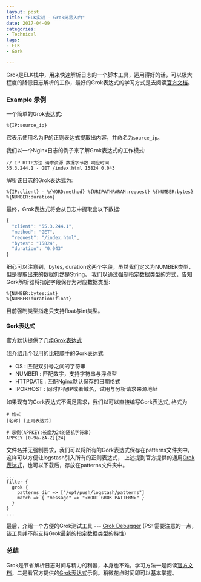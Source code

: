 ```yaml
---
layout: post
title: "ELK实战 - Grok简易入门"
date: 2017-04-09
categories:
- Technical
tags:
- ELK
- Gork

---
```




Grok是ELK栈中，用来快速解析日志的一个脚本工具，运用得好的话，可以极大程度的降低日志解析的工作，最好的Grok表达式的学习方式是去阅读[官方文档](https://www.elastic.co/guide/en/logstash/current/plugins-filters-grok.html)。

<!--more-->

### Example 示例

一个简单的Grok表达式:

```
%{IP:source_ip}
```

它表示使用名为IP的正则表达式提取出内容，并命名为`source_ip`。

我们以一个Nginx日志的例子来了解Grok表达式的工作模式:

```
// IP HTTP方法 请求资源 数据字节数 响应时间
55.3.244.1 - GET /index.html 15824 0.043
```
解析该日志的Grok表达式为:

```
%{IP:client} - %{WORD:method} %{URIPATHPARAM:request} %{NUMBER:bytes} %{NUMBER:duration}
```

最终，Grok表达式将会从日志中提取出以下数据:

```javascript
{
  "client": "55.3.244.1",
  "method": "GET",
  "request": "/index.html",
  "bytes": "15824",
  "duration": "0.043"
}
```

细心可以注意到，bytes, duration这两个字段，虽然我们定义为NUMBER类型，但是提取出来的数据仍然是String。 我们以通过强制指定数据类型的方式，告知Gork解析器将指定字段保存为对应数据类型:

```
%{NUMBER:bytes:int}
%{NUMBER:duration:float}
```

目前强制类型指定只支持float与int类型。

#### Gork表达式

官方默认提供了几组[Grok表达式](https://github.com/logstash-plugins/logstash-patterns-core/tree/master/patterns)

我介绍几个我用的比较顺手的Gork表达式

* QS : 匹配双引号之间的字符串
* NUMBER : 匹配数字，支持字符串与浮点型
* HTTPDATE : 匹配Nginx默认保存的日期格式
* IPORHOST : 同时匹配IP或者域名，试用与分析请求来源地址

如果现有的Gork表达式不满足需求，我们以可以直接编写Gork表达式, 格式为

```
# 格式
[名称] [正则表达式]

# 示例(APPKEY:长度为24的随机字符串)
APPKEY [0-9a-zA-Z]{24}
```

文件名并无强制要求，我们可以将所有的Gork表达式保存在patterns文件夹中，这样可以方便让logstash引入所有的正则表达式， 上述提到官方提供的通用[Grok表达式](https://github.com/logstash-plugins/logstash-patterns-core/tree/master/patterns)，也可以下载后，存放在patterns文件夹中。

```
...
filter {
  grok {
    patterns_dir => ["/opt/push/logstash/patterns"]
    match => { "message" => "<YOUT GROK PATTERN>" }
  }
}
...
```


最后，介绍一个方便的Grok测试工具 --- [Grok Debugger](http://grokdebug.herokuapp.com/) (PS: 需要注意的一点，该工具并不能支持Grok最新的指定数据类型的特性)


### 总结

Grok是节省解析日志时间与精力的利器，本身也不难，学习方法一是阅读[官方文档](https://www.elastic.co/guide/en/logstash/current/plugins-filters-grok.html)，二是看官方提供的[Grok表达式](https://github.com/logstash-plugins/logstash-patterns-core/tree/master/patterns)示例。稍微花点时间即可以基本掌握。



